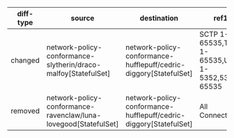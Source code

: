 | diff-type | source | destination | ref1 | ref2 | workloads-diff-info |
|-----------|--------|-------------|------|------|---------------------|
| changed | network-policy-conformance-slytherin/draco-malfoy[StatefulSet] | network-policy-conformance-hufflepuff/cedric-diggory[StatefulSet] | SCTP 1-65535,TCP 1-65535,UDP 1-5352,5354-65535 | All Connections |  |
| removed | network-policy-conformance-ravenclaw/luna-lovegood[StatefulSet] | network-policy-conformance-hufflepuff/cedric-diggory[StatefulSet] | All Connections | No Connections |  |